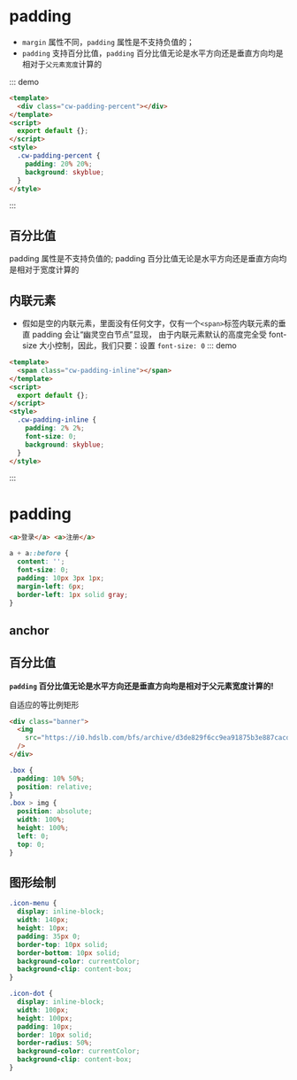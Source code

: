 # padding

- `margin` 属性不同，`padding` 属性是不支持负值的；
- `padding` 支持百分比值，`padding` 百分比值无论是水平方向还是垂直方向均是相对于`父元素宽度`计算的

::: demo

```html
<template>
  <div class="cw-padding-percent"></div>
</template>
<script>
  export default {};
</script>
<style>
  .cw-padding-percent {
    padding: 20% 20%;
    background: skyblue;
  }
</style>
```

:::

## 百分比值

padding 属性是不支持负值的; padding 百分比值无论是水平方向还是垂直方向均是相对于宽度计算的

<icon-menu />

## 内联元素

- 假如是空的内联元素，里面没有任何文字，仅有一个`<span>`标签内联元素的垂直 padding 会让“幽灵空白节点”显现，
  由于内联元素默认的高度完全受 font-size 大小控制，因此，我们只要：设置 `font-size: 0`
  ::: demo

```html
<template>
  <span class="cw-padding-inline"></span>
</template>
<script>
  export default {};
</script>
<style>
  .cw-padding-inline {
    padding: 2% 2%;
    font-size: 0;
    background: skyblue;
  }
</style>
```

:::

# padding

<!-- <template>
    <div class='box'>box</div>
</template>

<style scoped>
.box {
  width: 80px;
  padding: 20px 40px;
  box-sizing: border-box;
}
</style>

只是因为内联元素没有可视宽度和可视高度的说法(clientHeight 和 clientWidth 永远是 0)，垂直方向的行为表现完全受 line-height 和 vertical-align 的影响，视觉上并没有 改变和上一行下一行内容的间距

<template>
  <a class='link'>连接</a>
</template>

<style scoped>
.link {
  padding: 50px;
  background-color: #cd0000;
}
</style> -->

<box-model-padding-pipe />

```html
<a>登录</a> <a>注册</a>
```

```css
a + a::before {
  content: '';
  font-size: 0;
  padding: 10px 3px 1px;
  margin-left: 6px;
  border-left: 1px solid gray;
}
```

## anchor

<template>
<h3><span id="title" class='title'>标题</span></h3>
</template>
<style scoped>
.title {
  padding-top: 50px;
}
</style>

## 百分比值

**`padding` 百分比值无论是水平方向还是垂直方向均是相对于父元素宽度计算的!**

自适应的等比例矩形
<box-model-padding-square />

<box-model-padding-banner />

```html
<div class="banner">
  <img
    src="https://i0.hdslb.com/bfs/archive/d3de829f6cc9ea91875b3e887cacd89f18fcc6c4.png"
  />
</div>
```

```css
.box {
  padding: 10% 50%;
  position: relative;
}
.box > img {
  position: absolute;
  width: 100%;
  height: 100%;
  left: 0;
  top: 0;
}
```

## 图形绘制

<box-model-padding-graph />

```css
.icon-menu {
  display: inline-block;
  width: 140px;
  height: 10px;
  padding: 35px 0;
  border-top: 10px solid;
  border-bottom: 10px solid;
  background-color: currentColor;
  background-clip: content-box;
}

.icon-dot {
  display: inline-block;
  width: 100px;
  height: 100px;
  padding: 10px;
  border: 10px solid;
  border-radius: 50%;
  background-color: currentColor;
  background-clip: content-box;
}
```
